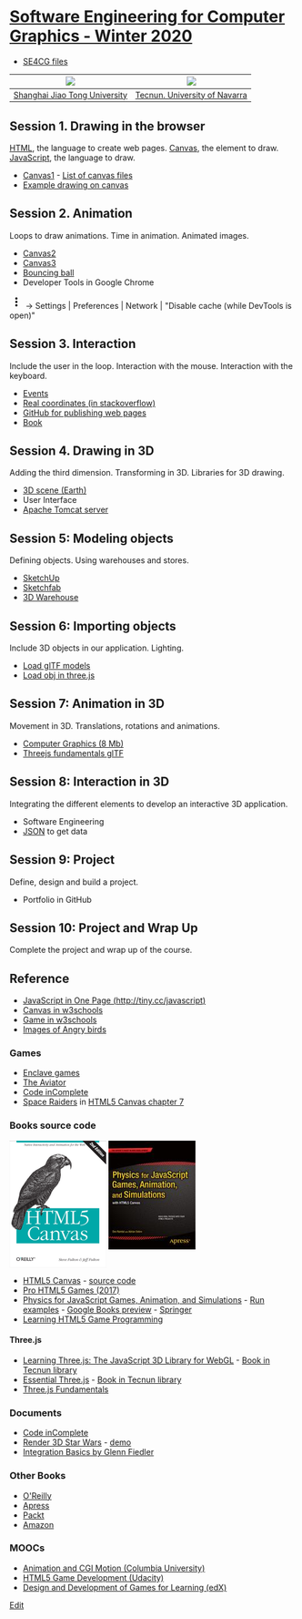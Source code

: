 # [Software Engineering for Computer Graphics - Winter 2020](http://www.nicolasserrano.com/SE4CG)
- [SE4CG files](https://github.com/nicolasserrano/nicolasserrano.github.io/tree/master/SE4CG)

| ![](http://en.sjtu.edu.cn/assets/512/logo.jpg) | ![](https://upload.wikimedia.org/wikipedia/commons/thumb/6/64/Tecnun_logo.svg/200px-Tecnun_logo.svg.png) |
|-|-|
|[Shanghai Jiao Tong University](http://en.sjtu.edu.cn/) | [Tecnun. University of Navarra](https://tecnun.unav.edu/) |

## Session 1. Drawing in the browser
[HTML](http://philip.greenspun.com/seia/html), the language to create web pages. [Canvas](https://www.w3schools.com/html/html5_canvas.asp), the element to draw. [JavaScript](https://nicolasserrano.github.io/CS/JavaScript/JavascriptOnePage.pdf), the language to draw.
- [Canvas1](https://nicolasserrano.github.io/Games/canvas/canvas1.html) - [List of canvas files](https://github.com/nicolasserrano/Games/tree/master/canvas) 
- [Example drawing on canvas](https://nicolasserrano.github.io/pro-html5-games-17/9781484229095/9781484229095_Ch01/chapter1.html)

## Session 2. Animation 
Loops to draw animations. Time in animation. Animated images.
- [Canvas2](https://nicolasserrano.github.io/Games/canvas/canvas2.html) 
- [Canvas3](https://nicolasserrano.github.io/Games/canvas/canvas3.html) 
- [Bouncing ball](https://nicolasserrano.github.io/Physics-for-JavaScript-Games-Animation-Simulations/examples/chapter1/bouncing-ball.html)
- Developer Tools in Google Chrome
<div style="display: inline">
<svg xmlns="http://www.w3.org/2000/svg" width="24" height="24" viewBox="0 0 24 24"><path d="M0 0h24v24H0z" fill="none"/><path d="M12 8c1.1 0 2-.9 2-2s-.9-2-2-2-2 .9-2 2 .9 2 2 2zm0 2c-1.1 0-2 .9-2 2s.9 2 2 2 2-.9 2-2-.9-2-2-2zm0 6c-1.1 0-2 .9-2 2s.9 2 2 2 2-.9 2-2-.9-2-2-2z"/></svg> -> Settings | Preferences | Network | "Disable cache (while DevTools is open)"</div>

## Session 3. Interaction 
Include the user in the loop. Interaction with the mouse. Interaction with the keyboard.
- [Events](https://nicolasserrano.github.io/Games/canvas/events.html) 
- [Real coordinates (in stackoverflow)](https://stackoverflow.com/questions/17130395/real-mouse-position-in-canvas)
- [GitHub for publishing web pages](https://nicolasserrano.github.io/CS/WebGitHub_en)
- [Book](#books-source-code)

## Session 4. Drawing in 3D
Adding the third dimension. Transforming in 3D. Libraries for 3D drawing.
- [3D scene (Earth)](https://nicolasserrano.github.io/Physics-for-JavaScript-Games-Animation-Simulations/examples/chapter15/earth.html)
- User Interface
- [Apache Tomcat server](https://nicolasserrano.github.io/CS/Tomcat)

## Session 5: Modeling objects
Defining objects. Using warehouses and stores.
- [SketchUp](https://www.sketchup.com/plans-and-pricing/sketchup-free)
- [Sketchfab](https://sketchfab.com/)
- [3D Warehouse](https://3dwarehouse.sketchup.com/)

## Session 6: Importing objects
Include 3D objects in our application. Lighting.
- [Load glTF models](https://discoverthreejs.com/book/first-steps/load-models/)
- [Load obj in three.js](https://threejsfundamentals.org/threejs/lessons/threejs-load-obj.html)

## Session 7: Animation in 3D
Movement in 3D. Translations, rotations and animations.
- [Computer Graphics (8 Mb)](https://nicolasserrano.github.io/viscom/CG.pdf)
- [Threejs fundamentals glTF](https://threejsfundamentals.org/threejs/lessons/threejs-load-gltf.html)

## Session 8: Interaction in 3D
Integrating the different elements to develop an interactive 3D application.
- Software Engineering
- [JSON](http://www.nicolasserrano.com/CS/#main-httpsnicolasserranogithubio/CS/JavaScript#json) to get data

## Session 9: Project
Define, design and build a project.
- Portfolio in GitHub

## Session 10: Project and Wrap Up
Complete the project and wrap up of the course.

## Reference
- [JavaScript in One Page (http://tiny.cc/javascript)](https://nicolasserrano.github.io/CS/JavaScript/JavascriptOnePage.pdf)
- [Canvas in w3schools](https://www.w3schools.com/graphics/canvas_intro.asp)
- [Game in w3schools](https://www.w3schools.com/graphics/game_intro.asp)
- [Images of Angry birds](https://www.google.es/search?q=angry+bird+transparent&source=lnms&tbm=isch&sa=X)

### Games
- [Enclave games](http://enclavegames.com/)
- [The Aviator](https://tympanus.net/Tutorials/TheAviator/index.html)
- [Code inComplete](https://codeincomplete.com/posts/javascript-game-foundations/)
- [Space Raiders](http://output.jsbin.com/ozelam/4/) in [HTML5 Canvas chapter 7](http://chimera.labs.oreilly.com/books/1234000001654/ch07.html#the_final_code_for_space_raiders)

### Books source code
![HTML5 Canvas](https://raw.githubusercontent.com/nicolasserrano/Games/master/images/coverHTML5Canvas.png) ![Physics for JavaScript Games, Animation, and Simulations](https://raw.githubusercontent.com/nicolasserrano/Games/master/images/cover_PhysicsForJavaScript.png)
- [HTML5 Canvas](http://chimera.labs.oreilly.com/books/1234000001654) - [source code](https://resources.oreilly.com/examples/0636920026266)
- [Pro HTML5 Games (2017)](https://github.com/nicolasserrano/pro-html5-games-17)
- [Physics for JavaScript Games, Animation, and Simulations](https://github.com/nicolasserrano/Physics-for-JavaScript-Games-Animation-Simulations) - [Run examples](https://nicolasserrano.github.io/Physics-for-JavaScript-Games-Animation-Simulations/ExamplesList.html) - [Google Books preview](https://books.google.es/books?id=pXi7AwAAQBAJ&lpg=PP3&pg=PA35#v=twopage&q&f=true) - [Springer](https://link.springer.com/book/10.1007%2F978-1-4302-6338-8)
- [Learning HTML5 Game Programming](https://github.com/nicolasserrano/html5-game-book)  

#### Three.js  
- [Learning Three.js: The JavaScript 3D Library for WebGL](https://github.com/nicolasserrano/learning-threejs) - [Book in Tecnun library](http://search.ebscohost.com/login.aspx?direct=true&scope=site&db=nlebk&AN=653073)  
- [Essential Three.js](https://github.com/nicolasserrano/essential-threejs)  - [Book in Tecnun library](http://search.ebscohost.com/login.aspx?direct=true&scope=site&db=nlebk&AN=810875)
- [Three.js Fundamentals](https://threejsfundamentals.org/)


### Documents
- [Code inComplete](https://codeincomplete.com/games/)  
- [Render 3D Star Wars](http://www.smartjava.org/content/render-3d-star-wars-force-awakens-models-blender-and-threejs) - [demo](http://www.smartjava.org/examples/threejs-starwars/src/html/)
- [Integration Basics by Glenn Fiedler](https://thenetworkprotocolcompany.com/post/integration_basics/)

### Other Books
- [O'Reilly](https://ssearch.oreilly.com/?i=1;q=game+programming;q1=Books;x1=t1&act=fc_contenttype_Books)
- [Apress](https://www.apress.com/us/search?facet-type=type__book&query=game+programming)
- [Packt](https://www.packtpub.com/all?search=games&availability_list%5BAvailable%5D=Available&offset=&rows=&sort=)
- [Amazon](https://www.amazon.es/s/ref=nb_sb_noss_2?__mk_es_ES=%C3%85M%C3%85%C5%BD%C3%95%C3%91&url=search-alias%3Daps&field-keywords=game+programming)

### MOOCs
- [Animation and CGI Motion (Columbia University)](https://www.edx.org/course/animation-and-cgi-motion-2)
- [HTML5 Game Development (Udacity)](https://eu.udacity.com/course/html5-game-development--cs255)
- [Design and Development of Games for Learning (edX)](https://www.edx.org/course/design-development-games-learning-mitx-11-127x-0)

[Edit](https://github.com/nicolasserrano/nicolasserrano.github.io/edit/master/SE4CG/README.md)
<style>
img {
  vertical-align: text-top;
}
</style>
